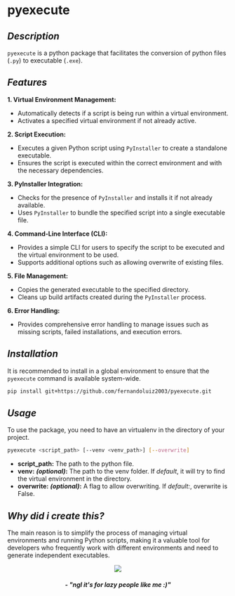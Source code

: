 # **pyexecute**

## *Description*

`pyexecute` is a python package that facilitates the conversion of python files (`.py`) to executable (`.exe`).

## *Features*
**1. Virtual Environment Management:**
   - Automatically detects if a script is being run within a virtual environment.
   - Activates a specified virtual environment if not already active.

**2. Script Execution:**
   - Executes a given Python script using `PyInstaller` to create a standalone executable.
   - Ensures the script is executed within the correct environment and with the necessary dependencies.

**3. PyInstaller Integration:**
   - Checks for the presence of `PyInstaller` and installs it if not already available.
   - Uses `PyInstaller` to bundle the specified script into a single executable file.

**4. Command-Line Interface (CLI):**
   - Provides a simple CLI for users to specify the script to be executed and the virtual environment to be used.
   - Supports additional options such as allowing overwrite of existing files.

**5. File Management:**
   - Copies the generated executable to the specified directory.
   - Cleans up build artifacts created during the `PyInstaller` process.

**6. Error Handling:**
   - Provides comprehensive error handling to manage issues such as missing scripts, failed installations, and execution errors.

## *Installation*
It is recommended to install in a global environment to ensure that the `pyexecute` command is available system-wide.

```sh
pip install git+https://github.com/fernandoluiz2003/pyexecute.git
``` 

## *Usage*

To use the package, you need to have an virtualenv in the directory of your project.

```sh
pyexecute <script_path> [--venv <venv_path>] [--overwrite]
```

- **script_path:** The path to the python file.
- **venv:** ***(optional)*:** The path to the venv folder. If *default*, it will try to find the virtual environment in the directory.
- **overwrite:** ***(optional)*:** A flag to allow overwriting. If *default:*, overwrite is False.

## *Why did i create this?*

The main reason is to simplify the process of managing virtual environments and running Python scripts, making it a valuable tool for developers who frequently work with different environments and need to generate independent executables.



<div align="center">
   <img src="img/gato_maluco.gif"/>
   <h5> - <b><em>"ngl it's for lazy people like me :)"<h5/>
<div/>
